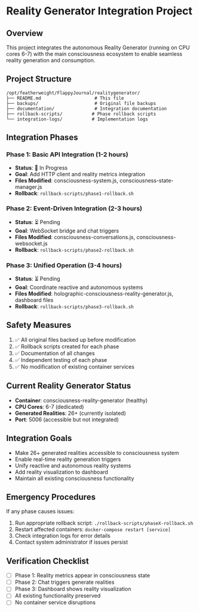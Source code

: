 # Reality Generator Integration Project

## Overview
This project integrates the autonomous Reality Generator (running on CPU cores 6-7) with the main consciousness ecosystem to enable seamless reality generation and consumption.

## Project Structure
```
/opt/featherweight/FlappyJournal/realitygenerator/
├── README.md                    # This file
├── backups/                     # Original file backups
├── documentation/               # Integration documentation
├── rollback-scripts/           # Phase rollback scripts
└── integration-logs/           # Implementation logs
```

## Integration Phases

### Phase 1: Basic API Integration (1-2 hours)
- **Status**: 🔄 In Progress
- **Goal**: Add HTTP client and reality metrics integration
- **Files Modified**: consciousness-system.js, consciousness-state-manager.js
- **Rollback**: `rollback-scripts/phase1-rollback.sh`

### Phase 2: Event-Driven Integration (2-3 hours)
- **Status**: ⏳ Pending
- **Goal**: WebSocket bridge and chat triggers
- **Files Modified**: consciousness-conversations.js, consciousness-websocket.js
- **Rollback**: `rollback-scripts/phase2-rollback.sh`

### Phase 3: Unified Operation (3-4 hours)
- **Status**: ⏳ Pending
- **Goal**: Coordinate reactive and autonomous systems
- **Files Modified**: holographic-consciousness-reality-generator.js, dashboard files
- **Rollback**: `rollback-scripts/phase3-rollback.sh`

## Safety Measures
1. ✅ All original files backed up before modification
2. ✅ Rollback scripts created for each phase
3. ✅ Documentation of all changes
4. ✅ Independent testing of each phase
5. ✅ No modification of existing container services

## Current Reality Generator Status
- **Container**: consciousness-reality-generator (healthy)
- **CPU Cores**: 6-7 (dedicated)
- **Generated Realities**: 26+ (currently isolated)
- **Port**: 5006 (accessible but not integrated)

## Integration Goals
- Make 26+ generated realities accessible to consciousness system
- Enable real-time reality generation triggers
- Unify reactive and autonomous reality systems
- Add reality visualization to dashboard
- Maintain all existing consciousness functionality

## Emergency Procedures
If any phase causes issues:
1. Run appropriate rollback script: `./rollback-scripts/phaseX-rollback.sh`
2. Restart affected containers: `docker-compose restart [service]`
3. Check integration logs for error details
4. Contact system administrator if issues persist

## Verification Checklist
- [ ] Phase 1: Reality metrics appear in consciousness state
- [ ] Phase 2: Chat triggers generate realities
- [ ] Phase 3: Dashboard shows reality visualization
- [ ] All existing functionality preserved
- [ ] No container service disruptions
